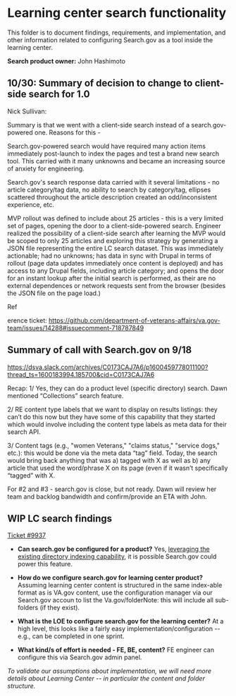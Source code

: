 
# Learning center search functionality

This folder is to document findings, requirements, and implementation, and other information related to configuring Search.gov as a tool inside the learning center. 

__Search product owner:__ John Hashimoto



## 10/30: Summary of decision to change to client-side search for 1.0

Nick Sullivan: 

Summary is that we went with a client-side search instead of a search.gov-powered one. Reasons for this -

Search.gov-powered search would have required many action items immediately post-launch to index the pages and test a brand new search tool. This carried with it many unknowns and became an increasing source of anxiety for engineering.

Search.gov's search response data carried with it several limitations - no article category/tag data, no ability to search by category/tag, ellipses scattered throughout the article description created an odd/inconsistent experience, etc.

MVP rollout was defined to include about 25 articles - this is a very limited set of pages, opening the door to a client-side-powered search.
Engineer realized the possibility of a client-side search after learning the MVP would be scoped to only 25 articles and exploring this strategy by generating a JSON file representing the entire LC search dataset. This was immediately actionable; had no unknowns; has data in sync with Drupal in terms of rollout (page data updates immediately once content is deployed) and has access to any Drupal fields, including article category; and opens the door for an instant lookup after the initial search is performed, as their are no external dependences or network requests sent from the browser (besides the JSON file on the page load.)

Ref

erence ticket: https://github.com/department-of-veterans-affairs/va.gov-team/issues/14288#issuecomment-718787849


## Summary of call with Search.gov on 9/18

https://dsva.slack.com/archives/C0173CAJ7A6/p1600459778011100?thread_ts=1600183994.185700&cid=C0173CAJ7A6

Recap:
1/ Yes, they can do a product level (specific directory) search. Dawn mentioned “Collections” search feature.

2/ RE content type labels that we want to display on results listings: they can’t do this now but they have some of this capability that they started which would involve including the content type labels as meta data for their search API. 

3/ Content tags (e.g., "women Veterans," "claims status," "service dogs," etc.): this would be done via the meta data “tag” field. Today, the search would bring back anything that was a) tagged with X as well as b) any article that used the word/phrase X on its page (even if it wasn’t specifically “tagged” with X.

For #2 and #3 - search.gov is close, but not ready. Dawn will review her team and backlog bandwidth and confirm/provide an ETA with John.


## WIP LC search findings

[Ticket #9937](https://github.com/department-of-veterans-affairs/va.gov-team/issues/9937)

- **Can search.gov be configured for a product?**  Yes, [leveraging the existing directory indexing capability](https://search.gov/manual/domains.html), it is possible Search.gov could power this feature.

- **How do we configure search.gov for learning center product?**  Assuming learning center content is structured in the same index-able format as is VA.gov content, use the configuration manager via our Search.gov accoun to list the Va.gov/folderNote: this will include all sub-folders (if they exist).

- **What is the LOE to configure search.gov for the learning center?** At a high level, this looks like a fairly easy implementation/configuration -- e.g., can be completed in one sprint.

- **What kind/s of effort is needed - FE, BE, content?**   FE engineer can configure this via Search.gov admin panel.

_To validate our assumptions about implementation, we will need more details about Learning Center -- in particular the content and folder structure._
